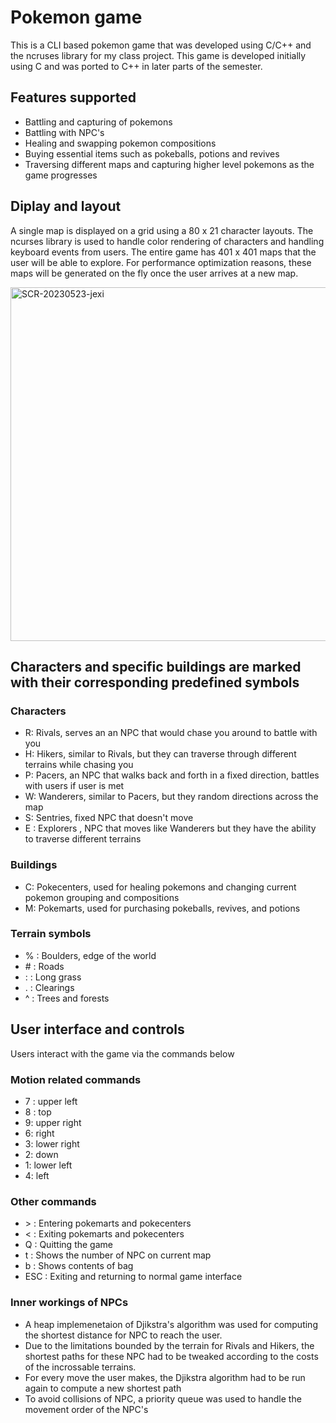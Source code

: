 # Pokemon game

This is a CLI based pokemon game that was developed using C/C++ and the ncruses library for my class project. This game is developed initially using C and was ported to C++ in later parts of the semester.

## Features supported
- Battling and capturing of pokemons
- Battling with NPC's
- Healing and swapping pokemon compositions 
- Buying essential items such as pokeballs, potions and revives
- Traversing different maps and capturing higher level pokemons as the game progresses

## Diplay and layout
A single map is displayed on a grid using a 80 x 21 character layouts. The ncurses library is used to handle color rendering of characters and handling keyboard events from users. The entire game has 401 x 401 maps that the user will be able to explore. For performance optimization reasons, these maps will be generated on the fly once the user arrives at a new map.

<img width="566" alt="SCR-20230523-jexi" src="https://github.com/AndyFooGuoZhen/Pokemon_game/assets/77149531/1a35752c-17df-4e47-b7d1-1dd555b408b6">

## Characters and specific buildings are marked with their corresponding predefined symbols

### Characters
- R: Rivals, serves an an NPC that would chase you around to battle with you
- H: Hikers, similar to Rivals, but they can traverse through different terrains while chasing you
- P: Pacers, an NPC that walks back and forth in a fixed direction, battles with users if user is met
- W: Wanderers, similar to Pacers, but they random directions across the map
- S: Sentries, fixed NPC that doesn't move
- E : Explorers , NPC that moves like Wanderers but they have the ability to traverse different terrains

### Buildings 
- C: Pokecenters, used for healing pokemons and changing current pokemon grouping and compositions
- M: Pokemarts, used for purchasing pokeballs, revives, and potions

### Terrain symbols
- % : Boulders, edge of the world
- \# : Roads
- : : Long grass
- . : Clearings
- ^ : Trees and forests

## User interface and controls
Users interact with the game via the commands below

### Motion related commands
- 7 : upper left
- 8 : top
- 9: upper right
- 6: right
- 3: lower right
- 2: down
- 1: lower left
- 4: left

### Other commands
- \> : Entering pokemarts and pokecenters
- < : Exiting pokemarts and pokecenters
- Q : Quitting the game
- t : Shows the number of NPC on current map
- b : Shows contents of bag
- ESC : Exiting and returning to normal game interface

### Inner workings of NPCs
- A heap implemenetaion of Djikstra's algorithm was used for computing the shortest distance for NPC to reach the user. 
- Due to the limitations bounded by the terrain for Rivals and Hikers, the shortest paths for these NPC had to be tweaked according to the costs of the incrossable terrains.
- For every move the user makes, the Djikstra algorithm had to be run again to compute a new shortest path
- To avoid collisions of NPC, a priority queue was used to handle the movement order of the NPC's







